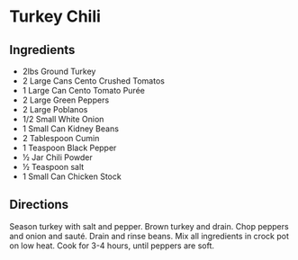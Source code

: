 # Turkey Chili

## Ingredients

- 2lbs Ground Turkey
- 2 Large Cans Cento Crushed Tomatos
- 1 Large Can Cento Tomato Purée
- 2 Large Green Peppers
- 2 Large Poblanos
- 1/2 Small White Onion
- 1 Small Can Kidney Beans
- 2 Tablespoon Cumin
- 1 Teaspoon Black Pepper
- ½ Jar Chili Powder
- ½ Teaspoon salt
- 1 Small Can Chicken Stock

## Directions

Season turkey with salt and pepper. Brown turkey and drain. Chop peppers and
onion and sauté. Drain and rinse beans. Mix all ingredients in crock pot on
low heat. Cook for 3-4 hours, until peppers are soft.
